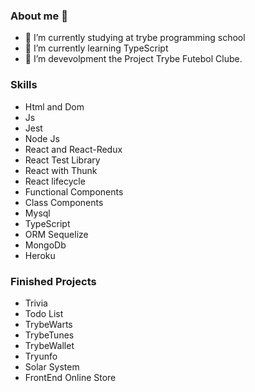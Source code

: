 ### About me 👋

- 🔭 I’m currently studying at trybe programming school
- 🌱 I’m currently learning TypeScript
- 👯 I’m devevolpment the Project Trybe Futebol Clube.


### Skills
- Html and Dom
- Js
- Jest
- Node Js
- React and React-Redux
- React Test Library
- React with Thunk
- React lifecycle
- Functional Components
- Class Components
- Mysql
- TypeScript
- ORM Sequelize
- MongoDb
- Heroku


### Finished Projects

- Trivia
- Todo List
- TrybeWarts
- TrybeTunes
- TrybeWallet
- Tryunfo
- Solar System
- FrontEnd Online Store

